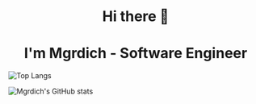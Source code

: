 <h1 align="center">Hi there 👋</h1>
<h1 align="center">I'm Mgrdich - Software Engineer</h1> 
  
![Top Langs](https://github-readme-stats.vercel.app/api/top-langs/?username=Mgrdich&langs_count=8&theme=radical&count_private=true)

![Mgrdich's GitHub stats](https://github-readme-stats.vercel.app/api?username=Mgrdich&count_private=true&show_icons=true&theme=radical)

<!--
**Mgrdich/Mgrdich** is a ✨ _special_ ✨ repository because its `README.md` (this file) appears on your GitHub profile.

Here are some ideas to get you started:

- 🔭 I’m currently working on ...
- 🌱 I’m currently learning ...
- 👯 I’m looking to collaborate on ...
- 🤔 I’m looking for help with ...
- 💬 Ask me about ...
- 📫 How to reach me: ...
- 😄 Pronouns: ...
- ⚡ Fun fact: ...
-->
